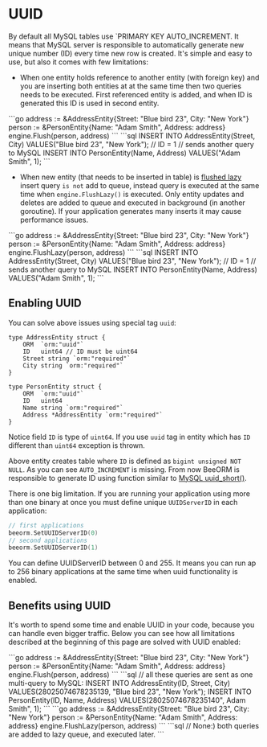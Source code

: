# UUID

By default all MySQL tables use `PRIMARY KEY AUTO_INCREMENT. It means
that MySQL server is responsible to automatically generate new unique number (ID) 
every time new row is created. It's simple and easy to use, but also it comes with few
limitations:

 * When one entity holds reference to another entity (with foreign key) and you are inserting both entities at
at the same time then two queries needs to be executed. First referenced entity is added, and when ID is generated
this ID is used in second entity.

<code-group>
<code-block title="code">
```go
address := &AddressEntity{Street: "Blue bird 23", City: "New York"}
person := &PersonEntity{Name: "Adam Smith", Address: address}
engine.Flush(person, address)
```
</code-block>

<code-block title="queries">
```sql
INSERT INTO AddressEntity(Street, City) VALUES("Blue bird 23", "New York"); // ID = 1
// sends another query to MySQL
INSERT INTO PersonEntity(Name, Address) VALUES("Adam Smith", 1);
```
</code-block>
</code-group>

 * When new entity (that needs to be inserted in table) is [flushed lazy](/guide/lazy_crud.html#lazy-flush) 
insert query `is not` add to queue, instead query is executed at the same time when
`engine.FlushLazy()` is executed. Only entity updates and deletes are added to queue and
executed in background (in another goroutine). If your application generates many inserts
it may cause performance issues.

<code-group>
<code-block title="code">
```go
address := &AddressEntity{Street: "Blue bird 23", City: "New York"}
person := &PersonEntity{Name: "Adam Smith", Address: address}
engine.FlushLazy(person, address)
```
</code-block>

<code-block title="queries">
```sql
INSERT INTO AddressEntity(Street, City) VALUES("Blue bird 23", "New York"); // ID = 1
// sends another query to MySQL
INSERT INTO PersonEntity(Name, Address) VALUES("Adam Smith", 1);
```
</code-block>
</code-group>

## Enabling UUID

You can solve above issues using special tag `uuid`:

```go{2,9}
type AddressEntity struct {
	ORM  `orm:"uuid"`
	ID   uint64 // ID must be uint64
	Street string `orm:"required"`
	City string `orm:"required"`
}

type PersonEntity struct {
	ORM  `orm:"uuid"`
	ID   uint64
	Name string `orm:"required"`
	Address *AddressEntity `orm:"required"`
}
```

Notice field `ID` is type of `uint64`. If you use `uuid` tag in entity which has
`ID` different than `uint64` exception is thrown.

Above entity creates table where `ID` is defined as `bigint unsigned NOT NULL`. 
As you can see `AUTO_INCREMENT` is missing. From now BeeORM is responsible to 
generate ID using function similar to [MySQL uuid_short()](https://dev.mysql.com/doc/refman/8.0/en/miscellaneous-functions.html#function_uuid-short).

There is one big limitation. If you are running your application
using more than one binary at once you must define unique `UUIDServerID` in each
application:

```go
// first applications
beeorm.SetUUIDServerID(0)
// second applications
beeorm.SetUUIDServerID(1)
```

You can define UUIDServerID between 0 and 255. It means 
you can run ap to 256 binary applications at the same time when
uuid functionality is enabled.

## Benefits using UUID

It's worth to spend some time and enable UUID in your code, because
you can handle even bigger traffic. Below you can see how
all limitations described at the beginning of this page are solved with
UUID enabled:

<code-group>
<code-block title="code">
```go
address := &AddressEntity{Street: "Blue bird 23", City: "New York"}
person := &PersonEntity{Name: "Adam Smith", Address: address}
engine.Flush(person, address)
```
</code-block>

<code-block title="queries">
```sql
// all these queries are sent as one multi-query to MySQL:
INSERT INTO AddressEntity(ID, Street, City) VALUES(28025074678235139, "Blue bird 23", "New York");
INSERT INTO PersonEntity(ID, Name, Address) VALUES(28025074678235140", Adam Smith", 1);
```
</code-block>
</code-group>

<code-group>
<code-block title="code">
```go
address := &AddressEntity{Street: "Blue bird 23", City: "New York"}
person := &PersonEntity{Name: "Adam Smith", Address: address}
engine.FlushLazy(person, address)
```
</code-block>

<code-block title="queries">
```sql
// None:) both queries are added to lazy queue, and executed later.
```
</code-block>
</code-group>

